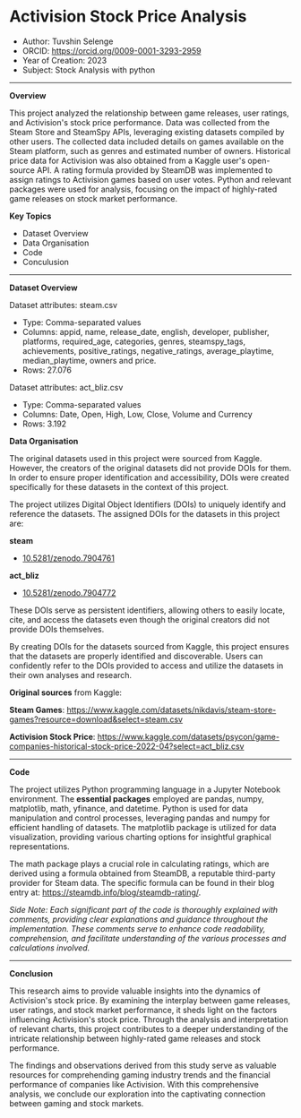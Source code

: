 # Activision Stock Price Analysis 

+ Author: Tuvshin Selenge
+ ORCID: https://orcid.org/0009-0001-3293-2959
+ Year of Creation: 2023
+ Subject: Stock Analysis with python

---
**Overview**

This project analyzed the relationship between game releases, user ratings, and Activision's stock price performance. Data was collected from the Steam Store and SteamSpy APIs, leveraging existing datasets compiled by other users. The collected data included details on games available on the Steam platform, such as genres and estimated number of owners. Historical price data for Activision was also obtained from a Kaggle user's open-source API. A rating formula provided by SteamDB was implemented to assign ratings to Activision games based on user votes. 
Python and relevant packages were used for analysis, focusing on the impact of highly-rated game releases on stock market performance.

**Key Topics**

 - Dataset Overview
 - Data Organisation
 - Code
 - Conculusion

---
**Dataset Overview**

Dataset attributes: steam.csv

+ Type: Comma-separated values
+ Columns:   appid, name, release_date, english, developer, publisher, platforms, required_age, categories, genres, steamspy_tags, achievements, positive_ratings, negative_ratings, average_playtime, median_playtime, owners and price.
+ Rows: 27.076

Dataset attributes: act_bliz.csv

+ Type: Comma-separated values
+ Columns: Date, Open, High, Low, Close, Volume and Currency
+ Rows: 3.192

**Data Organisation**

The original datasets used in this project were sourced from Kaggle. However, the creators of the original datasets did not provide DOIs for them. In order to ensure proper identification and accessibility, DOIs were created specifically for these datasets in the context of this project.

The project utilizes Digital Object Identifiers (DOIs) to uniquely identify and reference the datasets. The assigned DOIs for the datasets in this project are:

**steam**

+ [10.5281/zenodo.7904761](https://doi.org/10.5281/zenodo.7904761) 

**act_bliz**

+ [10.5281/zenodo.7904772](https://doi.org/10.5281/zenodo.7904772) 

These DOIs serve as persistent identifiers, allowing others to easily locate, cite, and access the datasets even though the original creators did not provide DOIs themselves.

By creating DOIs for the datasets sourced from Kaggle, this project ensures that the datasets are properly identified and discoverable. Users can confidently refer to the DOIs provided to access and utilize the datasets in their own analyses and research.

**Original sources** from Kaggle:

**Steam Games**: https://www.kaggle.com/datasets/nikdavis/steam-store-games?resource=download&select=steam.csv

**Activision Stock Price**: https://www.kaggle.com/datasets/psycon/game-companies-historical-stock-price-2022-04?select=act_bliz.csv

---
**Code**

The project utilizes Python programming language in a Jupyter Notebook environment. 
The **essential packages** employed are pandas, numpy, matplotlib, math, yfinance, and datetime.
Python is used for data manipulation and control processes, leveraging pandas and numpy for efficient handling of datasets. The matplotlib package is utilized for data visualization, providing various charting options for insightful graphical representations.

The math package plays a crucial role in calculating ratings, which are derived using a formula obtained from SteamDB, a reputable third-party provider for Steam data. The specific formula can be found in their blog entry at: https://steamdb.info/blog/steamdb-rating/.

*Side Note: Each significant part of the code is thoroughly explained with comments, providing clear explanations and guidance throughout the implementation. These comments serve to enhance code readability, comprehension, and facilitate understanding of the various processes and calculations involved.*

---
**Conclusion**

This research aims to provide valuable insights into the dynamics of Activision's stock price. By examining the interplay between game releases, user ratings, and stock market performance, it sheds light on the factors influencing Activision's stock price. Through the analysis and interpretation of relevant charts, this project contributes to a deeper understanding of the intricate relationship between highly-rated game releases and stock performance. 

The findings and observations derived from this study serve as valuable resources for comprehending gaming industry trends and the financial performance of companies like Activision. With this comprehensive analysis, we conclude our exploration into the captivating connection between gaming and stock markets.
